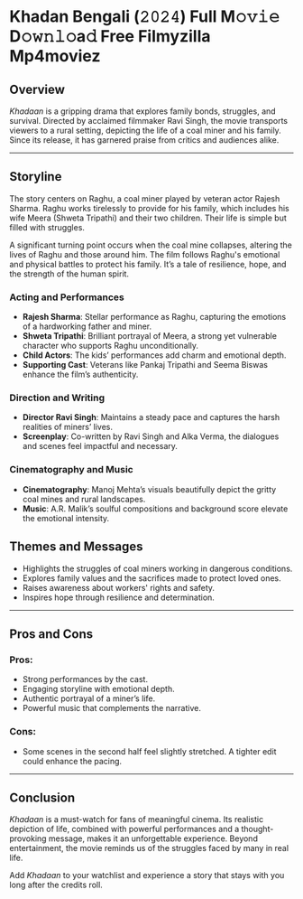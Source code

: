 # Khadan Bengali (𝟸𝟶𝟸𝟺) Full M𝚘𝚟𝚒𝚎 D𝚘𝚠𝚗𝚕𝚘a𝚍 Free Filmyzilla Mp4moviez

## Overview

*Khadaan* is a gripping drama that explores family bonds, struggles, and survival. Directed by acclaimed filmmaker Ravi Singh, the movie transports viewers to a rural setting, depicting the life of a coal miner and his family. Since its release, it has garnered praise from critics and audiences alike.

---

## Storyline

The story centers on Raghu, a coal miner played by veteran actor Rajesh Sharma. Raghu works tirelessly to provide for his family, which includes his wife Meera (Shweta Tripathi) and their two children. Their life is simple but filled with struggles. 

A significant turning point occurs when the coal mine collapses, altering the lives of Raghu and those around him. The film follows Raghu's emotional and physical battles to protect his family. It’s a tale of resilience, hope, and the strength of the human spirit.


### Acting and Performances

- **Rajesh Sharma**: Stellar performance as Raghu, capturing the emotions of a hardworking father and miner.
- **Shweta Tripathi**: Brilliant portrayal of Meera, a strong yet vulnerable character who supports Raghu unconditionally.
- **Child Actors**: The kids’ performances add charm and emotional depth.
- **Supporting Cast**: Veterans like Pankaj Tripathi and Seema Biswas enhance the film’s authenticity.

### Direction and Writing

- **Director Ravi Singh**: Maintains a steady pace and captures the harsh realities of miners’ lives.
- **Screenplay**: Co-written by Ravi Singh and Alka Verma, the dialogues and scenes feel impactful and necessary.

### Cinematography and Music

- **Cinematography**: Manoj Mehta’s visuals beautifully depict the gritty coal mines and rural landscapes.
- **Music**: A.R. Malik’s soulful compositions and background score elevate the emotional intensity.


## Themes and Messages

- Highlights the struggles of coal miners working in dangerous conditions.
- Explores family values and the sacrifices made to protect loved ones.
- Raises awareness about workers' rights and safety.
- Inspires hope through resilience and determination.

---

## Pros and Cons

### Pros:
- Strong performances by the cast.
- Engaging storyline with emotional depth.
- Authentic portrayal of a miner’s life.
- Powerful music that complements the narrative.

### Cons:
- Some scenes in the second half feel slightly stretched. A tighter edit could enhance the pacing.

---

## Conclusion

*Khadaan* is a must-watch for fans of meaningful cinema. Its realistic depiction of life, combined with powerful performances and a thought-provoking message, makes it an unforgettable experience. Beyond entertainment, the movie reminds us of the struggles faced by many in real life.

Add *Khadaan* to your watchlist and experience a story that stays with you long after the credits roll.

